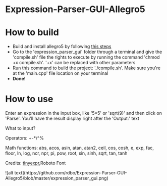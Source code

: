 # Expression-Parser-GUI-Allegro5
<h1>How to build</h1>
<ul>
  <li>Build and install allegro5 by following <a href="https://wiki.allegro.cc/index.php?title=Getting_Started">this steps</a></li>
  <li>Go to the 'expression_parser_gui' folder through a terminal and give the 'compile.sh' file the rights to execute by running the command 'chmod +x compile.sh'. '+x' can be replaced with other parameters</li>
  <li>Run this command to build the project: './compile.sh'. Make sure you're at the 'main.cpp' file location on your terminal</li>
  <li><b>Done!</b></li>
</ul>

<h1>How to use</h1>
<p>Enter an expression in the input box, like '5*5' or 'sqrt(9)' and then click on 'Parse'. You'll have the result display right after the 'Output:' text</p>
<p>What to input?</p>
<p>Operators: +-*/^%</p>
<p>Math functions: abs, acos, asin, atan, atan2, ceil, cos, cosh, e, exp, fac, floor, ln, log, ncr, npr, pi, pow, root, sin, sinh, sqrt, tan, tanh</p>
<p>Credits: <a href="https://github.com/codeplea/tinyexpr">tinyexpr</a>,Roboto Font</p>
![alt text](https://github.com/rdbo/Expression-Parser-GUI-Allegro5/blob/master/expression_parser_gui.png)
